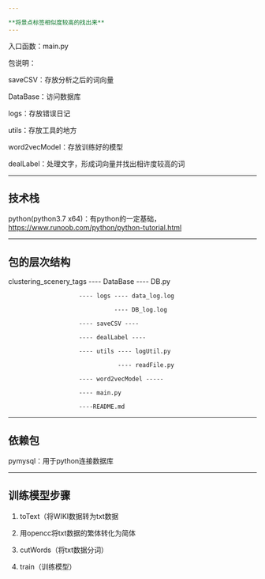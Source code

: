 ```yaml
---

**将景点标签相似度较高的找出来**
---
```

入口函数：main.py

包说明：

saveCSV：存放分析之后的词向量

DataBase：访问数据库

logs：存放错误日记

utils：存放工具的地方

word2vecModel：存放训练好的模型

dealLabel：处理文字，形成词向量并找出相许度较高的词

---
**技术栈**
---

python(python3.7 x64)：有python的一定基础，https://www.runoob.com/python/python-tutorial.html

---
**包的层次结构**
---

clustering_scenery_tags ---- DataBase ---- DB.py
                  
                        ---- logs ---- data_log.log
                  
                                  ---- DB_log.log
                            
                        ---- saveCSV ----
                        
                        ---- dealLabel ----
                  
                        ---- utils ---- logUtil.py
                        
                                   ---- readFile.py
                                   
                        ---- word2vecModel -----
                  
                        ---- main.py
                  
                        ----README.md
       
---
**依赖包**
---

pymysql：用于python连接数据库

---
**训练模型步骤**
---

1. toText（将WIKI数据转为txt数据

2. 用opencc将txt数据的繁体转化为简体

3. cutWords（将txt数据分词）

4. train（训练模型）